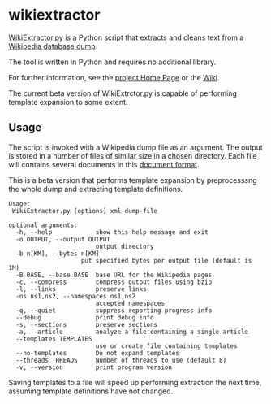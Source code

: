 # wikiextractor
[WikiExtractor.py](http://medialab.di.unipi.it/wiki/Wikipedia_Extractor) is a Python script that extracts and cleans text from a [Wikipedia database dump](http://download.wikimedia.org/).

The tool is written in Python and requires no additional library.

For further information, see the [project Home Page](http://medialab.di.unipi.it/wiki/Wikipedia_Extractor) or the [Wiki](https://github.com/attardi/wikiextractor/wiki).

The current beta version of WikiExtrctor.py is capable of performing template expansion to some extent.

## Usage
The script is invoked with a Wikipedia dump file as an argument.
The output is stored in a number of files of similar size in a chosen directory.
Each file will contains several documents in this [document format](http://medialab.di.unipi.it/wiki/Document_Format).

This is a beta version that performs template expansion by preprocesssng the
whole dump and extracting template definitions.

    Usage:
     WikiExtractor.py [options] xml-dump-file
      
    optional arguments:
      -h, --help            show this help message and exit
      -o OUTPUT, --output OUTPUT
                            output directory
      -b n[KM], --bytes n[KM]
                        put specified bytes per output file (default is 1M)
      -B BASE, --base BASE  base URL for the Wikipedia pages
      -c, --compress        compress output files using bzip
      -l, --links           preserve links
      -ns ns1,ns2, --namespaces ns1,ns2
                            accepted namespaces
      -q, --quiet           suppress reporting progress info
      --debug               print debug info
      -s, --sections        preserve sections
      -a, --article         analyze a file containing a single article
      --templates TEMPLATES
                            use or create file containing templates
      --no-templates        Do not expand templates
      --threads THREADS     Number of threads to use (default 8)
      -v, --version         print program version

Saving templates to a file will speed up performing extraction the next time,
assuming template definitions have not changed.


